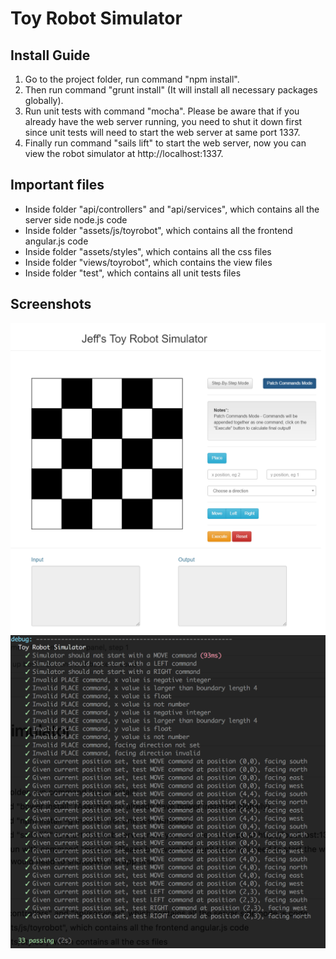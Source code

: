 # Toy Robot Simulator

## Install Guide
1. Go to the project folder, run command "npm install".
2. Then run command "grunt install" (It will install all necessary packages globally).
3. Run unit tests with command "mocha". Please be aware that if you already have the web server running, you need to shut it down first since unit tests will need to start the web server at same port 1337.
4. Finally run command "sails lift" to start the web server, now you can view the robot simulator at http://localhost:1337.

## Important files
* Inside folder "api/controllers" and "api/services", which contains all the server side node.js code
* Inside folder "assets/js/toyrobot", which contains all the frontend angular.js code
* Inside folder "assets/styles", which contains all the css files
* Inside folder "views/toyrobot", which contains the view files
* Inside folder "test", which contains all unit tests files

## Screenshots
![alt text](https://github.com/jeffyyyy/toy/raw/develop/assets/images/patchcommandmode.png "Toy Robot Patch Commands Mode")
![alt text](https://github.com/jeffyyyy/toy/raw/develop/assets/images/unittest_screenshot.png "Toy Robot Unit Tests")
